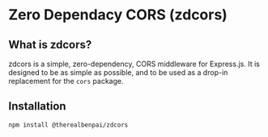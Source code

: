 # Zero Dependacy CORS (zdcors)

## What is zdcors?

zdcors is a simple, zero-dependency, CORS middleware for Express.js. It is designed to be as simple as possible, and to be used as a drop-in replacement for the `cors` package.

## Installation

```bash
npm install @therealbenpai/zdcors
```